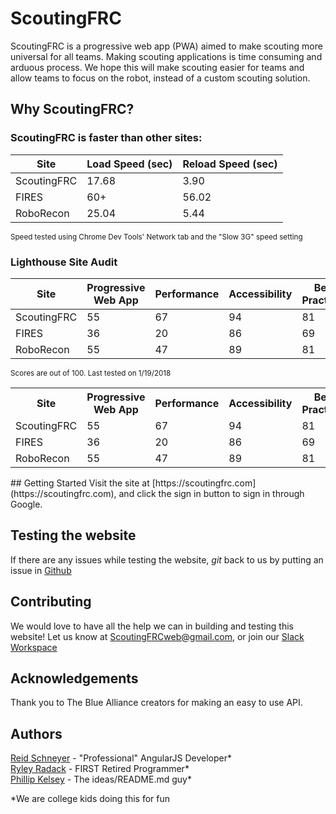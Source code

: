 # ScoutingFRC
ScoutingFRC is a progressive web app (PWA) aimed to make scouting more universal for all teams. 
Making scouting applications is time consuming and arduous process. We hope this
will make scouting easier for teams and allow teams to focus on the robot,
instead of a custom scouting solution.

## Why ScoutingFRC?
### ScoutingFRC is faster than other sites:
| Site        | Load Speed (sec) | Reload Speed (sec) |
|-------------|------------------|--------------------|
| ScoutingFRC | 17.68            | 3.90               |
| FIRES       | 60+              | 56.02              |
| RoboRecon   | 25.04            | 5.44               |

<sup>Speed tested using Chrome Dev Tools' Network tab and the "Slow 3G" speed setting</sup>

### Lighthouse Site Audit
| Site        | Progressive Web App | Performance | Accessibility | Best Practices |
|-------------|---------------------|-------------|---------------|----------------|
| ScoutingFRC | 55                  | 67          | 94            | 81             |
| FIRES       | 36                  | 20          | 86            | 69             |
| RoboRecon   | 55                  | 47          | 89            | 81             |

<sup>Scores are out of 100. Last tested on 1/19/2018</sup>

<table>
  <tr>
    <th>Site</th>
    <th>Progressive Web App</th>
    <th>Performance</th>
    <th>Accessibility</th>
    <th>Best Practices</th>
  </tr>
  <tr>
    <td>ScoutingFRC</td>
    <td>55</td>
    <td>67</td>
    <td>94</td>
    <td>81</td>
  </tr>
  <tr>
    <td>FIRES</td>
    <td>36</td>
    <td>20</td>
    <td>86</td>
    <td>69</td>
  </tr>
  <tr>
    <td>RoboRecon</td>
    <td>55</td>
    <td>47</td>
    <td>89</td>
    <td>81</td>
  </tr>
</table>
## Getting Started
Visit the site at [https://scoutingfrc.com](https://scoutingfrc.com), and click the sign in button to sign in through Google.

## Testing the website
If there are any issues while testing the website, *git* back to us by putting an
issue in [Github](https://github.com/RSchneyer/scoutingfrc/issues)

## Contributing
We would love to have all the help we can in building and testing this website!
Let us know at [ScoutingFRCweb@gmail.com](mailto:ScoutingFRCWeb@gmail.com), or join our [Slack Workspace](https://join.slack.com/t/scoutingfrc/shared_invite/enQtMjk0NjUwNTQyMjkzLTNjY2Q4ZDM1MWI3ZWViMzhmM2FkZTlhOGE1OWE0OGFkZWJmNWQ4NzRlOWE1MGU5YjY5YWYxMzk0NGNjODdjZTg)

## Acknowledgements
Thank you to The Blue Alliance creators for making an easy to use API.

## Authors
[Reid Schneyer](https://www.linkedin.com/in/reid-s-532023121/) - "Professional" AngularJS Developer*  
[Ryley Radack](https://www.linkedin.com/in/ryley-radack-381a2a147/) - FIRST Retired Programmer*  
[Phillip Kelsey](https://www.linkedin.com/in/phillip-kelsey-112a0a147/) - The ideas/README.md guy*

&ast;We are college kids doing this for fun
